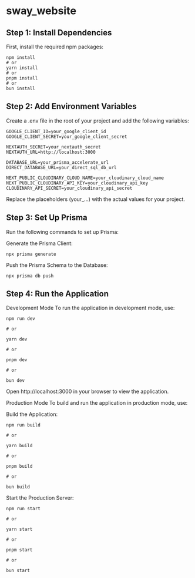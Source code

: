# sway_website

## Step 1: Install Dependencies

First, install the required npm packages:

```
npm install
# or
yarn install
# or
pnpm install
# or
bun install
```

## Step 2: Add Environment Variables

Create a .env file in the root of your project and add the following variables:

```
GOOGLE_CLIENT_ID=your_google_client_id
GOOGLE_CLIENT_SECRET=your_google_client_secret

NEXTAUTH_SECRET=your_nextauth_secret
NEXTAUTH_URL=http://localhost:3000

DATABASE_URL=your_prisma_accelerate_url
DIRECT_DATABASE_URL=your_direct_sql_db_url

NEXT_PUBLIC_CLOUDINARY_CLOUD_NAME=your_cloudinary_cloud_name
NEXT_PUBLIC_CLOUDINARY_API_KEY=your_cloudinary_api_key
CLOUDINARY_API_SECRET=your_cloudinary_api_secret
```

Replace the placeholders (your\_...) with the actual values for your project.

## Step 3: Set Up Prisma

Run the following commands to set up Prisma:

Generate the Prisma Client:

```
npx prisma generate
```

Push the Prisma Schema to the Database:

```
npx prisma db push
```

## Step 4: Run the Application

Development Mode
To run the application in development mode, use:

```
npm run dev

# or

yarn dev

# or

pnpm dev

# or

bun dev
```

Open http://localhost:3000 in your browser to view the application.

Production Mode
To build and run the application in production mode, use:

Build the Application:

```
npm run build

# or

yarn build

# or

pnpm build

# or

bun build
```

Start the Production Server:

```
npm run start

# or

yarn start

# or

pnpm start

# or

bun start
```
